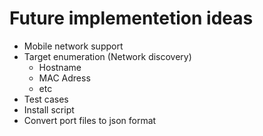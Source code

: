 # Future implementetion ideas
- Mobile network support
- Target enumeration (Network discovery)
  - Hostname
  - MAC Adress
  - etc
- Test cases
- Install script
- Convert port files to json format
